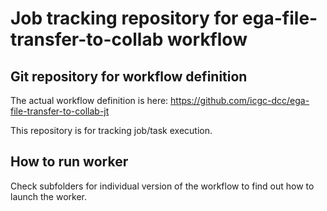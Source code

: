 # Job tracking repository for ega-file-transfer-to-collab workflow

## Git repository for workflow definition

The actual workflow definition is here: https://github.com/icgc-dcc/ega-file-transfer-to-collab-jt

This repository is for tracking job/task execution.

## How to run worker

Check subfolders for individual version of the workflow to find out how to launch the worker.